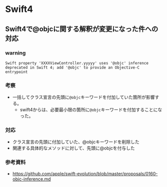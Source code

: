 
# Swift4

## Swift4で@objcに関する解釈が変更になった件への対応

### warning

```
Swift property 'XXXXViewController.yyyyy' uses '@objc' inference deprecated in Swift 4; add '@objc' to provide an Objective-C entrypoint
```

### 考察

- 一括してクラス宣言の先頭に``@objc``キーワードを付加していた箇所が影響する。
  - swift4からは、必要最小限の箇所に``@objc``キーワードを付加することになった。

### 対応

- クラス宣言の先頭に付加していた、@objcキーワードを削除した
- 関連する具体的なメソッドに対して、先頭に@objcを付与した


### 参考資料
- https://github.com/apple/swift-evolution/blob/master/proposals/0160-objc-inference.md
